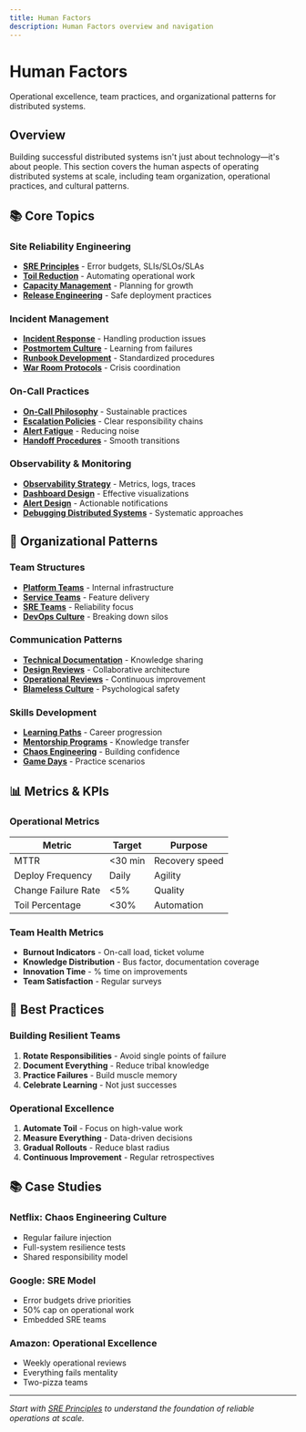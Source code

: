 ```yaml
---
title: Human Factors
description: Human Factors overview and navigation
---
```


# Human Factors

Operational excellence, team practices, and organizational patterns for distributed systems.

## Overview

Building successful distributed systems isn't just about technology—it's about people. This section covers the human aspects of operating distributed systems at scale, including team organization, operational practices, and cultural patterns.

## 📚 Core Topics

### Site Reliability Engineering
- **[SRE Principles](sre-principles/)** - Error budgets, SLIs/SLOs/SLAs
- **[Toil Reduction](toil-reduction/)** - Automating operational work
- **[Capacity Management](capacity-management/)** - Planning for growth
- **[Release Engineering](release-engineering/)** - Safe deployment practices

### Incident Management
- **[Incident Response](../../incident-response.md)** - Handling production issues
- **[Postmortem Culture](postmortem-culture/)** - Learning from failures
- **[Runbook Development](runbook-development/)** - Standardized procedures
- **[War Room Protocols](war-room-protocols/)** - Crisis coordination

### On-Call Practices
- **[On-Call Philosophy](on-call-philosophy/)** - Sustainable practices
- **[Escalation Policies](escalation-policies/)** - Clear responsibility chains
- **[Alert Fatigue](alert-fatigue/)** - Reducing noise
- **[Handoff Procedures](handoff-procedures/)** - Smooth transitions

### Observability & Monitoring
- **[Observability Strategy](observability-strategy/)** - Metrics, logs, traces
- **[Dashboard Design](dashboard-design/)** - Effective visualizations
- **[Alert Design](alert-design/)** - Actionable notifications
- **[Debugging Distributed Systems](debugging-guide/)** - Systematic approaches

## 🏢 Organizational Patterns

### Team Structures
- **[Platform Teams](platform-teams/)** - Internal infrastructure
- **[Service Teams](service-teams/)** - Feature delivery
- **[SRE Teams](sre-teams/)** - Reliability focus
- **[DevOps Culture](devops-culture/)** - Breaking down silos

### Communication Patterns
- **[Technical Documentation](technical-documentation/)** - Knowledge sharing
- **[Design Reviews](design-reviews/)** - Collaborative architecture
- **[Operational Reviews](operational-reviews/)** - Continuous improvement
- **[Blameless Culture](blameless-culture/)** - Psychological safety

### Skills Development
- **[Learning Paths](../../architects-handbook/learning-paths/index.md)** - Career progression
- **[Mentorship Programs](mentorship/)** - Knowledge transfer
- **[Chaos Engineering](../../chaos-engineering.md)** - Building confidence
- **[Game Days](game-days/)** - Practice scenarios

## 📊 Metrics & KPIs

### Operational Metrics
| Metric | Target | Purpose |
|--------|--------|---------|
| MTTR | <30 min | Recovery speed |
| Deploy Frequency | Daily | Agility |
| Change Failure Rate | <5% | Quality |
| Toil Percentage | <30% | Automation |

### Team Health Metrics
- **Burnout Indicators** - On-call load, ticket volume
- **Knowledge Distribution** - Bus factor, documentation coverage
- **Innovation Time** - % time on improvements
- **Team Satisfaction** - Regular surveys

## 🎯 Best Practices

### Building Resilient Teams
1. **Rotate Responsibilities** - Avoid single points of failure
2. **Document Everything** - Reduce tribal knowledge
3. **Practice Failures** - Build muscle memory
4. **Celebrate Learning** - Not just successes

### Operational Excellence
1. **Automate Toil** - Focus on high-value work
2. **Measure Everything** - Data-driven decisions
3. **Gradual Rollouts** - Reduce blast radius
4. **Continuous Improvement** - Regular retrospectives

## 📚 Case Studies

### Netflix: Chaos Engineering Culture
- Regular failure injection
- Full-system resilience tests
- Shared responsibility model

### Google: SRE Model
- Error budgets drive priorities
- 50% cap on operational work
- Embedded SRE teams

### Amazon: Operational Excellence
- Weekly operational reviews
- Everything fails mentality
- Two-pizza teams

---

*Start with [SRE Principles](sre-principles/) to understand the foundation of reliable operations at scale.*